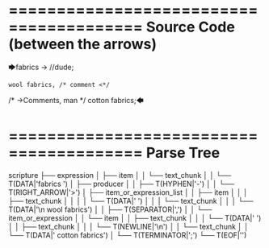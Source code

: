 ========================================
Source Code (between the arrows)
========================================

🡆fabrics ->        //dude;

    wool fabrics, /* comment <*/
/* ->Comments, man */    cotton fabrics;🡄

========================================
Parse Tree
========================================

scripture
├── expression
│   ├── item
│   │   └── text_chunk
│   │       └── T(DATA|'fabrics ')
│   ├── producer
│   │   ├── T(HYPHEN|'-')
│   │   └── T(RIGHT_ARROW|'>')
│   ├── item_or_expression_list
│   │   ├── item
│   │   │   ├── text_chunk
│   │   │   │   └── T(DATA|'        ')
│   │   │   └── text_chunk
│   │   │       └── T(DATA|'\n    wool fabrics')
│   │   ├── T(SEPARATOR|',')
│   │   └── item_or_expression
│   │       └── item
│   │           ├── text_chunk
│   │           │   └── T(DATA|' ')
│   │           ├── text_chunk
│   │           │   └── T(NEWLINE|'\n')
│   │           └── text_chunk
│   │               └── T(DATA|'    cotton fabrics')
│   └── T(TERMINATOR|';')
└── T(EOF|'<EOF>')